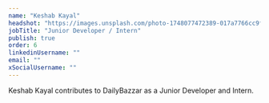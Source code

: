 ```yaml
---
name: "Keshab Kayal"
headshot: "https://images.unsplash.com/photo-1748077472389-017a7766cc9f?q=80&w=2700&auto=format&fit=crop&ixlib=rb-4.1.0&ixid=M3wxMjA3fDB8MHxwaG90by1wYWdlfHx8fGVufDB8fHx8fA%3D%3D"
jobTitle: "Junior Developer / Intern"
publish: true
order: 6
linkedinUsername: ""
email: ""
xSocialUsername: ""
---
```


Keshab Kayal contributes to DailyBazzar as a Junior Developer and Intern. 